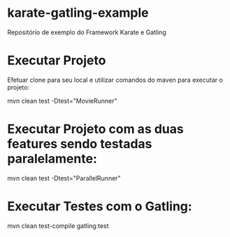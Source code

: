 # karate-gatling-example
Repositório de exemplo do Framework Karate e Gatling

# Executar Projeto
Efetuar clone para seu local e utilizar comandos do maven para executar o projeto:

mvn clean test -Dtest="MovieRunner"

# Executar Projeto com as duas features sendo testadas paralelamente:
mvn clean test -Dtest="ParallelRunner" 

# Executar Testes com o Gatling:
mvn clean test-compile gatling:test


